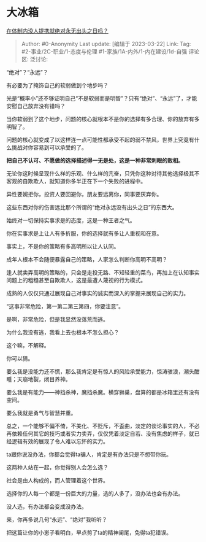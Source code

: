 # 大冰箱
[在体制内没人提携就绝对永无出头之日吗？](https://www.zhihu.com/question/548921754/answer/2947348959)

> Author: #0-Anonymity
> Last update: [编辑于 2023-03-22]
> Link:
> Tag: #2-事业/2C-职业/1-态度与伦理 #1-家族/1A-内外/1-内在建设/1d-自强
> 评论区:
> 泛讨论:

“绝对”？“永远”？

有必要为了掩饰自己的软弱做到个地步吗？

光是“概率小”还不够证明自己“不是软弱而是明智”？只有“绝对”、“永远”了，才能安慰自己放弃没有错吗？

当你软弱到了这个地步，问题的核心就根本不是你的选择有多合理、你的放弃有多明智了。

问题的核心就变成了以这样连一点可能性都承受不起的弱不禁风，世界上究竟有什么挑战对你容易到可以承受的了。

**把自己不认可、不愿做的选择描述得一无是处，这是一种非常刺眼的败相。**

无论你这时候呈现什么样的乐观、什么样的亢奋，只凭你这种对待其他选择极其不客观的自欺欺人，就知道你多半正在下一个失败的进程中。

异性要婉拒你，投资人要回避你，朋友要远离你，同事要厌弃你。

这些东西对你的伤害远比那个所谓的“绝对永远没有出头之日”的东西大。

始终对一切保持实事求是的态度，这是一种王者之气。

你在实事求是上让人有多折服，你的选择就有多让人重视和在意。

事实上，不是你的策略有多高明所以让人认同。

成年人根本不会随便暴露自己的策略，人家怎么判断你高明不高明？

逢人就卖弄高明的策略的，只会是走投无路、不知轻重的菜鸟，再加上在认知事实问题上的粗糙甚至自欺欺人，这是最遭人蔑视的行为模式。

成熟的人仅仅只通过展现自己对事实的诚实而深入的掌握来展现自己的实力。

“这事非常危险，第一第二第三第四，你要注意”。

是啊，非常危险，但是我显然没落荒而逃。

为什么我没有逃，我看上去也根本不怎么担心？

这个嘛，不解释。

你可以猜。

要么我是没能力还不慌，那么我肯定是有惊人的风险承受能力，惊涛骇浪，潮头酣睡；天崩地裂，闭目养神。

要么我是有能力——神挡杀神，魔挡杀魔。横穿狮巢，盘算的都是冰箱里还有没有空间。

要么我就是勇气与智慧并重。

总之，一个能够不偏不倚，不美化、不贬斥，不歪曲，淡定的谈论事实的人，不必再依赖任何其它的技巧或者实力卖弄，仅仅凭着淡定自若、没有焦虑的样子，就已经逻辑有效的展现了令人难以忘怀的实力。

ta跟你说没办法，你都会觉得ta骗人，肯定是有办法只是不想带你玩。

这两种人站在一起，你觉得别人会怎么选？

社会是由人构成的，而人管理着这个世界。

选择你的人每一个都是一份巨大的力量，选的人多了，没办法也会有办法。

没人选，有办法都会变成没办法。

来，你再多说几句“永远”、“绝对”我听听？

把这篇让你的小崽子看明白，早点剪了ta的精神阑尾，免得ta犯错误。
